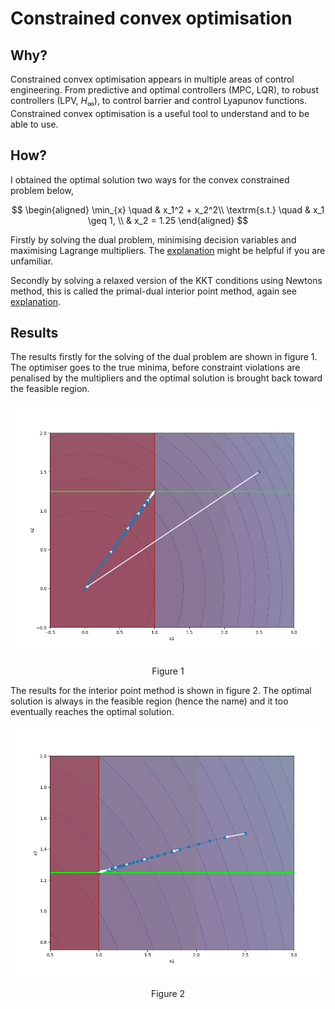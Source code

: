 # Constrained convex optimisation

## Why?
Constrained convex optimisation appears in multiple areas of control engineering. From predictive and optimal controllers (MPC, LQR), to robust controllers (LPV, $H_{\infty}$), to control barrier and control Lyapunov functions. Constrained convex optimisation is a useful tool to understand and to be able to use. 

## How?
I obtained the optimal solution two ways for the convex constrained problem below,

$$
\begin{aligned}
    \min_{x} \quad & x_1^2 + x_2^2\\
    \textrm{s.t.} \quad & x_1 \geq 1, \\
    & x_2 = 1.25
\end{aligned}
$$

Firstly by solving the dual problem, minimising decision variables and maximising Lagrange multipliers. The [explanation](https://github.com/keatinl1/Constrained-Convex-Optimisation/blob/main/writeup.pdf) might be helpful if you are unfamiliar. 

Secondly by solving a relaxed version of the KKT conditions using Newtons method, this is called the primal-dual interior point method, again see [explanation](https://github.com/keatinl1/Constrained-Convex-Optimisation/blob/main/writeup.pdf).

## Results
The results firstly for the solving of the dual problem are shown in figure 1. The optimiser goes to the true minima, before constraint violations are penalised by the multipliers and the optimal solution is brought back toward the feasible region. 

![alt text](https://raw.githubusercontent.com/keatinl1/Constrained-Convex-Optimisation/refs/heads/main/figures/solve_dual.png)
<p align="center">
Figure 1
</p>

The results for the interior point method is shown in figure 2. The optimal solution is always in the feasible region (hence the name) and it too eventually reaches the optimal solution.

![alt text](https://raw.githubusercontent.com/keatinl1/Constrained-Convex-Optimisation/refs/heads/main/figures/interior_point.png)
<p align="center">
Figure 2
</p>

